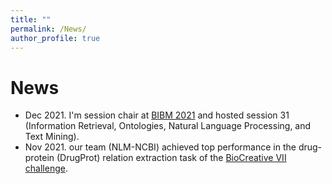 ```yaml
---
title: ""
permalink: /News/
author_profile: true
---
```


# News #


- Dec 2021. I'm session chair at [BIBM 2021](https://ieeebibm.org/BIBM2021/) and hosted session 31 (Information Retrieval, Ontologies, Natural Language Processing, and Text Mining).
- Nov 2021. our team (NLM-NCBI) achieved top performance in the drug-protein (DrugProt) relation extraction task of the [BioCreative VII challenge](https://biocreative.bioinformatics.udel.edu/resources/publications/bc-vii-workshop-proceedings/).